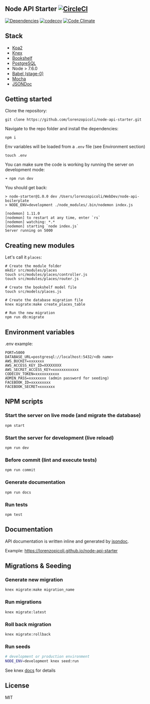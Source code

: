 ## Node API Starter [![CircleCI](https://circleci.com/gh/lorenzopicoli/node-api-starter.svg?style=svg)](https://circleci.com/gh/lorenzopicoli/node-api-starter)
[![Dependencies](https://david-dm.org/lorenzopicoli/node-api-starter.svg)](https://david-dm.org/lorenzopicoli/node-api-starter)
[![codecov](https://codecov.io/gh/lorenzopicoli/node-api-starter/branch/master/graph/badge.svg)](https://codecov.io/gh/lorenzopicoli/node-api-starter)
[![Code Climate](https://codeclimate.com/github/lorenzopicoli/node-api-starter/badges/gpa.svg)](https://codeclimate.com/github/lorenzopicoli/node-api-starter)

## Stack
- [Koa2](https://github.com/koajs/koa)
- [Knex](https://github.com/tgriesser/knex)
- [Bookshelf](https://github.com/tgriesser/bookshelf/)
- [PostgreSQL](https://www.postgresql.org/)
- Node > 7.6.0
- [Babel (stage-0)](https://github.com/babel/babel)
- [Mocha](https://github.com/mochajs/mocha/)
- [JSONDoc](http://jsondoc.org/)

## Getting started

Clone the repository:
```
git clone https://github.com/lorenzopicoli/node-api-starter.git
```
Navigate to the repo folder and install the dependencies:
```
npm i
```
Env variables will be loaded from a `.env` file (see Environment section)
```
touch .env
```
You can make sure the code is working by running the server on development mode:
```
➜ npm run dev
```
You should get back:
```
> node-starter@1.0.0 dev /Users/lorenzopicoli/WebDev/node-api-boilerplate
> NODE_ENV=development ./node_modules/.bin/nodemon index.js

[nodemon] 1.11.0
[nodemon] to restart at any time, enter `rs`
[nodemon] watching: *.*
[nodemon] starting `node index.js`
Server running on 5000
```

## Creating new modules

Let's call it `places`:
```
# Create the module folder
mkdir src/modules/places
touch src/modules/places/controller.js
touch src/modules/places/router.js

# Create the bookshelf model file
touch src/models/places.js

# Create the database migration file
knex migrate:make create_places_table

# Run the new migration
npm run db:migrate
```

## Environment variables

.env example:
```
PORT=5000
DATABASE_URL=postgresql://localhost:5432/<db name>
AWS_BUCKET=xxxxxxx
AWS_ACCESS_KEY_ID=XXXXXXXX
AWS_SECRET_ACCESS_KEY=xxxxxxxxxxxx
CODECOV_TOKEN=xxxxxxxxxxx
ADMIN_PASS=xxxxxxxx (admin password for seeding)
FACEBOOK_ID=xxxxxxxxx
FACEBOOK_SECRET=xxxxxxx
```
## NPM scripts

### Start the server on live mode (and migrate the database)
```
npm start
```

### Start the server for development (live reload)
```
npm run dev
```

### Before commit (lint and execute tests)
```
npm run commit
```

### Generate documentation
```
npm run docs
```

### Run tests
```
npm test
```


## Documentation
API documentation is written inline and generated by [jsondoc](http://apidocjs.com/).

Example: https://lorenzopicoli.github.io/node-api-starter


## Migrations & Seeding

### Generate new migration
```
knex migrate:make migration_name
```

### Run migrations
```
knex migrate:latest
```

### Roll back migration

```
knex migrate:rollback
```

### Run seeds
```sh
# development or production environment
NODE_ENV=development knex seed:run
```

See knex [docs](http://knexjs.org/#Installation-migrations) for details

## License
MIT
